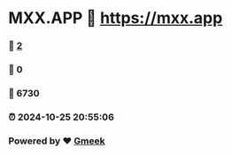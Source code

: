# MXX.APP :link: https://mxx.app 
### :page_facing_up: [2](https://mxx.app/tag.html) 
### :speech_balloon: 0 
### :hibiscus: 6730 
### :alarm_clock: 2024-10-25 20:55:06 
### Powered by :heart: [Gmeek](https://github.com/Meekdai/Gmeek)
